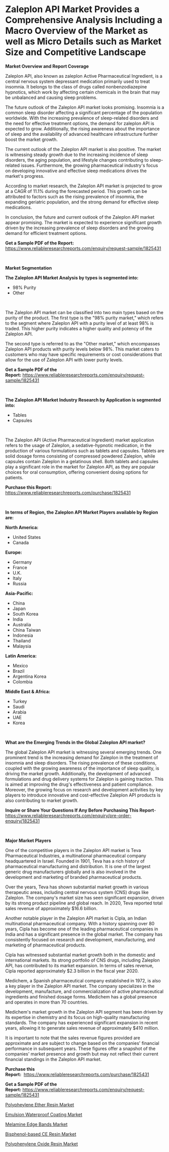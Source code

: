 <p><h1>Zaleplon API Market Provides a Comprehensive Analysis Including a Macro Overview of the Market as well as Micro Details such as Market Size and Competitive Landscape</h1></p><p><strong>Market Overview and Report Coverage</strong></p>
<p><p>Zaleplon API, also known as zaleplon Active Pharmaceutical Ingredient, is a central nervous system depressant medication primarily used to treat insomnia. It belongs to the class of drugs called nonbenzodiazepine hypnotics, which work by affecting certain chemicals in the brain that may be unbalanced and causing sleep problems.</p><p>The future outlook of the Zaleplon API market looks promising. Insomnia is a common sleep disorder affecting a significant percentage of the population worldwide. With the increasing prevalence of sleep-related disorders and the need for effective treatment options, the demand for zaleplon API is expected to grow. Additionally, the rising awareness about the importance of sleep and the availability of advanced healthcare infrastructure further boost the market growth.</p><p>The current outlook of the Zaleplon API market is also positive. The market is witnessing steady growth due to the increasing incidence of sleep disorders, the aging population, and lifestyle changes contributing to sleep-related issues. Furthermore, the growing pharmaceutical industry's focus on developing innovative and effective sleep medications drives the market's progress.</p><p>According to market research, the Zaleplon API market is projected to grow at a CAGR of 11.1% during the forecasted period. This growth can be attributed to factors such as the rising prevalence of insomnia, the expanding geriatric population, and the strong demand for effective sleep medications.</p><p>In conclusion, the future and current outlook of the Zaleplon API market appear promising. The market is expected to experience significant growth driven by the increasing prevalence of sleep disorders and the growing demand for efficient treatment options.</p></p>
<p><strong>Get a Sample PDF of the Report:</strong> <a href="https://www.reliableresearchreports.com/enquiry/request-sample/1825431">https://www.reliableresearchreports.com/enquiry/request-sample/1825431</a></p>
<p>&nbsp;</p>
<p><strong>Market Segmentation</strong></p>
<p><strong>The Zaleplon API Market Analysis by types is segmented into:</strong></p>
<p><ul><li>98% Purity</li><li>Other</li></ul></p>
<p>&nbsp;</p>
<p><p>The Zaleplon API market can be classified into two main types based on the purity of the product. The first type is the "98% purity market," which refers to the segment where Zaleplon API with a purity level of at least 98% is traded. This higher purity indicates a higher quality and potency of the Zaleplon API.</p><p>The second type is referred to as the "Other market," which encompasses Zaleplon API products with purity levels below 98%. This market caters to customers who may have specific requirements or cost considerations that allow for the use of Zaleplon API with lower purity levels.</p></p>
<p><strong>Get a Sample PDF of the Report:</strong>&nbsp;<a href="https://www.reliableresearchreports.com/enquiry/request-sample/1825431">https://www.reliableresearchreports.com/enquiry/request-sample/1825431</a></p>
<p>&nbsp;</p>
<p><strong>The Zaleplon API Market Industry Research by Application is segmented into:</strong></p>
<p><ul><li>Tables</li><li>Capsules</li></ul></p>
<p>&nbsp;</p>
<p><p>The Zaleplon API (Active Pharmaceutical Ingredient) market application refers to the usage of Zaleplon, a sedative-hypnotic medication, in the production of various formulations such as tablets and capsules. Tablets are solid dosage forms consisting of compressed powdered Zaleplon, while capsules contain Zaleplon in a gelatinous shell. Both tablets and capsules play a significant role in the market for Zaleplon API, as they are popular choices for oral consumption, offering convenient dosing options for patients.</p></p>
<p><strong>Purchase this Report:</strong>&nbsp; <a href="https://www.reliableresearchreports.com/purchase/1825431">https://www.reliableresearchreports.com/purchase/1825431</a></p>
<p>&nbsp;</p>
<p><strong>In terms of Region, the Zaleplon API Market Players available by Region are:</strong></p>
<p>
    <p> <strong> North America: </strong>
        <ul>
            <li>United States</li>
            <li>Canada</li>
        </ul>
        </p> 
    <p> <strong> Europe: </strong>
        <ul>
            <li>Germany</li>
            <li>France</li>
            <li>U.K.</li>
            <li>Italy</li>
            <li>Russia</li>
        </ul>
        </p> 
    <p> <strong> Asia-Pacific: </strong>
        <ul>
            <li>China</li>
            <li>Japan</li>
            <li>South Korea</li>
            <li>India</li>
            <li>Australia</li>
            <li>China Taiwan</li>
            <li>Indonesia</li>
            <li>Thailand</li>
            <li>Malaysia</li>
        </ul>
        </p> 
    <p> <strong> Latin America: </strong>
        <ul>
            <li>Mexico</li>
            <li>Brazil</li>
            <li>Argentina Korea</li>
            <li>Colombia</li>
        </ul>
        </p> 
    <p> <strong> Middle East & Africa: </strong>
        <ul>
            <li>Turkey</li>
            <li>Saudi</li>
            <li>Arabia</li>
            <li>UAE</li>
            <li>Korea</li>
        </ul>
    </p>
    </p>
<p>&nbsp;</p>
<p><strong>What are the Emerging Trends in the Global Zaleplon API market?</strong></p>
<p><p>The global Zaleplon API market is witnessing several emerging trends. One prominent trend is the increasing demand for Zaleplon in the treatment of insomnia and sleep disorders. The rising prevalence of these conditions, coupled with the growing awareness of the importance of sleep quality, is driving the market growth. Additionally, the development of advanced formulations and drug delivery systems for Zaleplon is gaining traction. This is aimed at improving the drug's effectiveness and patient compliance. Moreover, the growing focus on research and development activities by key players to introduce innovative and cost-effective Zaleplon API products is also contributing to market growth.</p></p>
<p><strong>Inquire or Share Your Questions If Any Before Purchasing This Report</strong>- <a href="https://www.reliableresearchreports.com/enquiry/pre-order-enquiry/1825431">https://www.reliableresearchreports.com/enquiry/pre-order-enquiry/1825431</a></p>
<p>&nbsp;</p>
<p><strong>Major Market Players</strong></p>
<p><p>One of the competitive players in the Zaleplon API market is Teva Pharmaceutical Industries, a multinational pharmaceutical company headquartered in Israel. Founded in 1901, Teva has a rich history of pharmaceutical manufacturing and distribution. It is one of the largest generic drug manufacturers globally and is also involved in the development and marketing of branded pharmaceutical products.</p><p>Over the years, Teva has shown substantial market growth in various therapeutic areas, including central nervous system (CNS) drugs like Zaleplon. The company's market size has seen significant expansion, driven by its strong product pipeline and global reach. In 2020, Teva reported total sales revenue of approximately $16.6 billion.</p><p>Another notable player in the Zaleplon API market is Cipla, an Indian multinational pharmaceutical company. With a history spanning over 80 years, Cipla has become one of the leading pharmaceutical companies in India and has a significant presence in the global market. The company has consistently focused on research and development, manufacturing, and marketing of pharmaceutical products.</p><p>Cipla has witnessed substantial market growth both in the domestic and international markets. Its strong portfolio of CNS drugs, including Zaleplon API, has contributed to its market expansion. In terms of sales revenue, Cipla reported approximately $2.3 billion in the fiscal year 2020.</p><p>Medichem, a Spanish pharmaceutical company established in 1972, is also a key player in the Zaleplon API market. The company specializes in the development, manufacture, and commercialization of active pharmaceutical ingredients and finished dosage forms. Medichem has a global presence and operates in more than 70 countries.</p><p>Medichem's market growth in the Zaleplon API segment has been driven by its expertise in chemistry and its focus on high-quality manufacturing standards. The company has experienced significant expansion in recent years, allowing it to generate sales revenue of approximately $410 million.</p><p>It is important to note that the sales revenue figures provided are approximate and are subject to change based on the companies' financial performance in subsequent years. These figures offer a snapshot of the companies' market presence and growth but may not reflect their current financial standings in the Zaleplon API market.</p></p>
<p><strong>Purchase this Report:</strong>&nbsp;&nbsp;<a href="https://www.reliableresearchreports.com/purchase/1825431">https://www.reliableresearchreports.com/purchase/1825431</a></p>
<p></p>
<p><strong>Get a Sample PDF of the Report:</strong>&nbsp;<a href="https://www.reliableresearchreports.com/enquiry/request-sample/1825431">https://www.reliableresearchreports.com/enquiry/request-sample/1825431</a></p>
<p><p><a href="https://github.com/dziulagalemab/Market-Research-Report-List-1/blob/main/polypheylene-ether-resin-market.md">Polypheylene Ether Resin Market</a></p><p><a href="https://github.com/grishafomin4852/Market-Research-Report-List-1/blob/main/emulsion-waterproof-coating-market.md">Emulsion Waterproof Coating Market</a></p><p><a href="https://github.com/jonneygiverf/Market-Research-Report-List-1/blob/main/melamine-edge-bands-market.md">Melamine Edge Bands Market</a></p><p><a href="https://github.com/ruslanpoljakovrd177/Market-Research-Report-List-1/blob/main/bisphenol-based-ce-resin-market.md">Bisphenol-based CE Resin Market</a></p><p><a href="https://github.com/abbypearson7765/Market-Research-Report-List-1/blob/main/polyphenylene-oxide-resin-market.md">Polyphenylene Oxide Resin Market</a></p></p>